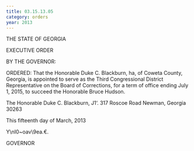 ```yaml
---
title: 03.15.13.05
category: orders
year: 2013
---
```

 

THE STATE OF GEORGIA

EXECUTIVE ORDER

BY THE GOVERNOR:

ORDERED: That the Honorable Duke C. Blackburn, ha, of Coweta County,
Georgia, is appointed to serve as the Third Congressional District
Representative on the Board of Corrections, for a term of office
ending July 1, 2015, to succeed the Honorable Bruce Hudson.

The Honorable Duke C. Blackburn, J1‘.
317 Roscoe Road
Newman, Georgia 30263

This fifteenth day of March, 2013

Y\nI0~oav\9ea.€.

GOVERNOR

